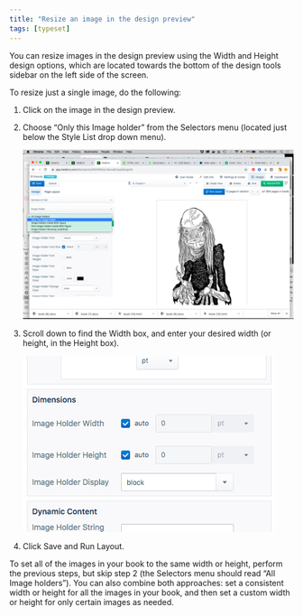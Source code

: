 ```yaml
---
title: "Resize an image in the design preview"
tags: [typeset]
---
```

 
<html><body><section data-type="chapter" class="hsecchapter" data-hederis-type="hsecchapter" id="resize-images" data-pi-attrs="id: resize-images; data-tags: typeset;" role="doc-chapter" data-tags="typeset" data-author-name=" " data-book-title=" " title="Resize an image in the design preview"><p class="hblkp" data-hederis-type="hblkp" id="pSVWzdhhG">You can resize images in the design preview using the Width and Height design options, which are located towards the bottom of the design tools sidebar on the left side of the screen. </p><p class="hblkp" data-hederis-type="hblkp" id="piF7OhBww">To resize just a single image, do the following:</p><ol class="hwprnumlist" data-hederis-type="hwprnumlist" id="pv25csCi8"><li class="hblkoli" data-hederis-type="hblkoli" id="liCWZHmPhF"><p class="hblkoli" data-hederis-type="hblklip" id="pPtTH1zQu">Click on the image in the design preview.</p></li><li class="hblkoli" data-hederis-type="hblkoli" id="lisH3lQFuJ"><p class="hblkoli" data-hederis-type="hblklip" id="pmW58fTDr">Choose &#8220;Only this Image holder&#8221; from the Selectors menu (located just below the Style List drop down menu).</p><img data-hederis-type="hblkimg" class="hblkimg" id="p4Ty4YWho" src="/images/resize_img_1.png" data-img-src="/images/resize_img_1.png"/></li><li class="hblkoli" data-hederis-type="hblkoli" id="liZsjLnr45"><p class="hblkoli" data-hederis-type="hblklip" id="pOZkStl8F">Scroll down to find the Width box, and enter your desired width (or height, in the Height box).</p><img data-hederis-type="hblkimg" class="hblkimg" id="pOoXwMS16" src="/images/resize_img_2.png" data-img-src="/images/resize_img_2.png"/></li><li class="hblkoli" data-hederis-type="hblkoli" id="liZq6cxR7q"><p class="hblkoli" data-hederis-type="hblklip" id="pSiECKwhr">Click Save and Run Layout.</p></li></ol><p class="hblkp" data-hederis-type="hblkp" id="pD2N1KUPo">To set all of the images in your book to the same width or height, perform the previous steps, but skip step 2 (the Selectors menu should read &#8220;All Image holders&#8221;). You can also combine both approaches: set a consistent width or height for all the images in your book, and then set a custom width or height for only certain images as needed.</p></section></body></html>
